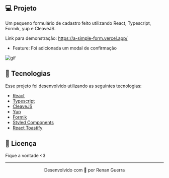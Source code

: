## 💻 Projeto

Um pequeno formulário de cadastro feito utilizando React, Typescript, Formik, yup e CleaveJS.

Link para demonstração: https://a-simple-form.vercel.app/

- Feature: Foi adicionada um modal de confirmação

![gif](https://user-images.githubusercontent.com/53278938/188688480-723194b9-98fe-4674-800a-9c2baf441724.gif)

## 🚀 Tecnologias

Esse projeto foi desenvolvido utilizando as seguintes tecnologias:

- [React](https://reactjs.org/)
- [Typescript](https://www.typescriptlang.org/)
- [CleaveJS](https://nosir.github.io/cleave.js/)
- [Yup](https://www.npmjs.com/package/yup)
- [Formik](https://formik.org/docs/overview)
- [Styled Components](https://styled-components.com/)
- [React Toastify](https://fkhadra.github.io/react-toastify/introduction)


## 📝 Licença

Fique a vontade <3


---

<p align="center">Desenvolvido com 💜 por Renan Guerra</p>
